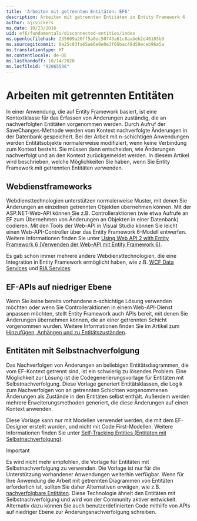 ```yaml
---
title: 'Arbeiten mit getrennten Entitäten: EF6'
description: Arbeiten mit getrennten Entitäten in Entity Framework 6
author: ajcvickers
ms.date: 10/23/2016
uid: ef6/fundamentals/disconnected-entities/index
ms.openlocfilehash: 235609a20ff5a0ec50743a61c8aabeb2d46103b9
ms.sourcegitcommit: 0a25c03fa65ae6e0e0e3f66bac48d59eceb96a5a
ms.translationtype: HT
ms.contentlocale: de-DE
ms.lasthandoff: 10/14/2020
ms.locfileid: "92065536"
---
```

# <a name="working-with-disconnected-entities"></a>Arbeiten mit getrennten Entitäten

In einer Anwendung, die auf Entity Framework basiert, ist eine Kontextklasse für das Erfassen von Änderungen zuständig, die an nachverfolgten Entitäten vorgenommen werden. Durch Aufruf der SaveChanges-Methode werden vom Kontext nachverfolgte Änderungen in der Datenbank gespeichert. Bei der Arbeit mit n-schichtigen Anwendungen werden Entitätsobjekte normalerweise modifiziert, wenn keine Verbindung zum Kontext besteht. Sie müssen dann entscheiden, wie Änderungen nachverfolgt und an den Kontext zurückgemeldet werden. In diesem Artikel wird beschrieben, welche Möglichkeiten Sie haben, wenn Sie Entity Framework mit getrennten Entitäten verwenden.

## <a name="web-service-frameworks"></a>Webdienstframeworks

Webdiensttechnologien unterstützen normalerweise Muster, mit denen Sie Änderungen an einzelnen getrennten Objekten übernehmen können. Mit der ASP.NET-Web-API können Sie z.B. Controlleraktionen (wie etwa Aufrufe an EF zum Übernehmen von Änderungen an Objekten in einer Datenbank) codieren. Mit den Tools der Web-API in Visual Studio können Sie leicht einen Web-API-Controller über das Entity Framework 6-Modell entwerfen. Weitere Informationen finden Sie unter [Using Web API 2 with Entity Framework 6 (Verwenden der Web-API mit Entity Framework 6)](/aspnet/web-api/overview/data/using-web-api-with-entity-framework/).

Es gab schon immer mehrere andere Webdiensttechnologien, die eine Integration in Entity Framework ermöglicht haben, wie z.B. [WCF Data Services](/dotnet/framework/data/wcf/create-a-data-service-using-an-adonet-ef-data-wcf) und [RIA Services](/previous-versions/dotnet/wcf-ria/ee707344(v=vs.91)).

## <a name="low-level-ef-apis"></a>EF-APIs auf niedriger Ebene

Wenn Sie keine bereits vorhandene n-schichtige Lösung verwenden möchten oder wenn Sie Controlleraktionen in einem Web-API-Dienst anpassen möchten, stellt Entity Framework auch APIs bereit, mit denen Sie Änderungen übernehmen können, die an einer getrennten Schicht vorgenommen wurden. Weitere Informationen finden Sie im Artikel zum [Hinzufügen, Anhängen und zu Entitätszuständen](xref:ef6/saving/change-tracking/entity-state).  

## <a name="self-tracking-entities"></a>Entitäten mit Selbstnachverfolgung  

Das Nachverfolgen von Änderungen an beliebigen Entitätsdiagrammen, die vom EF-Kontext getrennt sind, ist ein schwierig zu lösendes Problem. Eine Möglichkeit zur Lösung ist die Codegenerierungsvorlage für Entitäten mit Selbstnachverfolgung. Diese Vorlage generiert Entitätsklassen, die Logik zum Nachverfolgen von an getrennten Schichten vorgenommenen Änderungen als Zustände in den Entitäten selbst enthält. Außerdem werden mehrere Erweiterungsmethoden generiert, die diese Änderungen auf einen Kontext anwenden.

Diese Vorlage kann nur mit Modellen verwendet werden, die mit dem EF-Designer erstellt wurden, und nicht mit Code First-Modellen. Weitere Informationen finden Sie unter [Self-Tracking Entities (Entitäten mit Selbstnachverfolgung)](xref:ef6/fundamentals/disconnected-entities/self-tracking-entities/index).  

> [!IMPORTANT]
> Es wird nicht mehr empfohlen, die Vorlage für Entitäten mit Selbstnachverfolgung zu verwenden. Die Vorlage ist nur für die Unterstützung vorhandener Anwendungen weiterhin verfügbar. Wenn für Ihre Anwendung die Arbeit mit getrennten Diagrammen von Entitäten erforderlich ist, sollten Sie daher Alternativen erwägen, wie z.B. [nachverfolgbare Entitäten](https://trackableentities.github.io/). Diese Technologie ähnelt den Entitäten mit Selbstnachverfolgung und wird von der Community aktiver entwickelt. Alternativ dazu können Sie auch benutzerdefinierten Code mithilfe von APIs auf niedriger Ebene zur Änderungsnachverfolgung schreiben.
